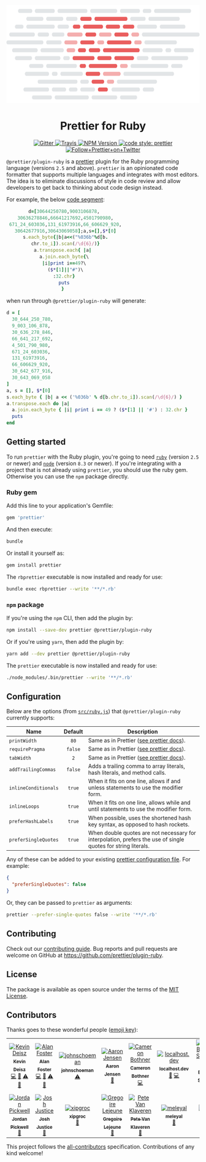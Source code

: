 <div align="center">
  <img alt="Prettier Ruby" height="256px" src="./docs/logo.png">
</div>

<h1 align="center">Prettier for Ruby</h1>

<p align="center">
  <a href="https://gitter.im/jlongster/prettier">
    <img alt="Gitter" src="https://img.shields.io/gitter/room/jlongster/prettier.svg?style=flat-square">
  </a>
  <a href="https://travis-ci.org/prettier/plugin-ruby">
    <img alt="Travis" src="https://img.shields.io/travis/prettier/plugin-ruby/master.svg?style=flat-square">
  </a>
  <a href="https://www.npmjs.com/package/@prettier/plugin-ruby">
    <img alt="NPM Version" src="https://img.shields.io/npm/v/@prettier/plugin-ruby.svg?style=flat-square">
  </a>
  <a href="#badge">
    <img alt="code style: prettier" src="https://img.shields.io/badge/code_style-prettier-ff69b4.svg?style=flat-square">
  </a>
  <a href="https://twitter.com/PrettierCode">
    <img alt="Follow+Prettier+on+Twitter" src="https://img.shields.io/twitter/follow/prettiercode.svg?label=follow+prettier&style=flat-square">
  </a>
</p>

`@prettier/plugin-ruby` is a [prettier](https://prettier.io/) plugin for the Ruby programming language (versions `2.5` and above). `prettier` is an opinionated code formatter that supports multiple languages and integrates with most editors. The idea is to eliminate discussions of style in code review and allow developers to get back to thinking about code design instead.

For example, the below [code segment](http://www.rubyinside.com/advent2006/4-ruby-obfuscation.html):

<!-- prettier-ignore -->
```ruby
        d=[30644250780,9003106878,
    30636278846,66641217692,4501790980,
 671_24_603036,131_61973916,66_606629_920,
   30642677916,30643069058];a,s=[],$*[0]
      s.each_byte{|b|a<<("%036b"%d[b.
         chr.to_i]).scan(/\d{6}/)}
          a.transpose.each{ |a|
            a.join.each_byte{\
             |i|print i==49?\
               ($*[1]||"#")\
                 :32.chr}
                   puts
                    }
```

when run through `@prettier/plugin-ruby` will generate:

```ruby
d = [
  30_644_250_780,
  9_003_106_878,
  30_636_278_846,
  66_641_217_692,
  4_501_790_980,
  671_24_603036,
  131_61973916,
  66_606629_920,
  30_642_677_916,
  30_643_069_058
]
a, s = [], $*[0]
s.each_byte { |b| a << ('%036b' % d[b.chr.to_i]).scan(/\d{6}/) }
a.transpose.each do |a|
  a.join.each_byte { |i| print i == 49 ? ($*[1] || '#') : 32.chr }
  puts
end
```

## Getting started

To run `prettier` with the Ruby plugin, you're going to need [`ruby`](https://www.ruby-lang.org/en/documentation/installation/) (version `2.5` or newer) and [`node`](https://nodejs.org/en/download/) (version `8.3` or newer). If you're integrating with a project that is not already using `prettier`, you should use the ruby gem. Otherwise you can use the `npm` package directly.

### Ruby gem

Add this line to your application's Gemfile:

```ruby
gem 'prettier'
```

And then execute:

```bash
bundle
```

Or install it yourself as:

```bash
gem install prettier
```

The `rbprettier` executable is now installed and ready for use:

```bash
bundle exec rbprettier --write '**/*.rb'
```

### `npm` package

If you're using the `npm` CLI, then add the plugin by:

```bash
npm install --save-dev prettier @prettier/plugin-ruby
```

Or if you're using `yarn`, then add the plugin by:

```bash
yarn add --dev prettier @prettier/plugin-ruby
```

The `prettier` executable is now installed and ready for use:

```bash
./node_modules/.bin/prettier --write '**/*.rb'
```

## Configuration

Below are the options (from [`src/ruby.js`](src/ruby.js)) that `@prettier/plugin-ruby` currently supports:

| Name                 | Default | Description                                                                                                   |
| -------------------- | :-----: | ------------------------------------------------------------------------------------------------------------- |
| `printWidth`         |  `80`   | Same as in Prettier ([see prettier docs](https://prettier.io/docs/en/options.html#print-width)).              |
| `requirePragma`      | `false` | Same as in Prettier ([see prettier docs](https://prettier.io/docs/en/options.html#require-pragma)).           |
| `tabWidth`           |   `2`   | Same as in Prettier ([see prettier docs](https://prettier.io/docs/en/options.html#tab-width)).                |
| `addTrailingCommas`  | `false` | Adds a trailing comma to array literals, hash literals, and method calls.                                     |
| `inlineConditionals` | `true`  | When it fits on one line, allows if and unless statements to use the modifier form.                           |
| `inlineLoops`        | `true`  | When it fits on one line, allows while and until statements to use the modifier form.                         |
| `preferHashLabels`   | `true`  | When possible, uses the shortened hash key syntax, as opposed to hash rockets.                                |
| `preferSingleQuotes` | `true`  | When double quotes are not necessary for interpolation, prefers the use of single quotes for string literals. |

Any of these can be added to your existing [prettier configuration
file](https://prettier.io/docs/en/configuration.html). For example:

```json
{
  "preferSingleQuotes": false
}
```

Or, they can be passed to `prettier` as arguments:

```bash
prettier --prefer-single-quotes false --write '**/*.rb'
```

## Contributing

Check out our [contributing guide](CONTRIBUTING.md). Bug reports and pull requests are welcome on GitHub at https://github.com/prettier/plugin-ruby.

## License

The package is available as open source under the terms of the [MIT License](https://opensource.org/licenses/MIT).

## Contributors

Thanks goes to these wonderful people ([emoji key](https://allcontributors.org/docs/en/emoji-key)):

<!-- ALL-CONTRIBUTORS-LIST:START - Do not remove or modify this section -->
<!-- prettier-ignore -->
<table>
  <tr>
    <td align="center"><a href="https://kevindeisz.com"><img src="https://avatars2.githubusercontent.com/u/5093358?v=4" width="100px;" alt="Kevin Deisz"/><br /><sub><b>Kevin Deisz</b></sub></a><br /><a href="https://github.com/kddeisz/plugin-ruby/commits?author=kddeisz" title="Code">💻</a> <a href="https://github.com/kddeisz/plugin-ruby/commits?author=kddeisz" title="Documentation">📖</a> <a href="https://github.com/kddeisz/plugin-ruby/commits?author=kddeisz" title="Tests">⚠️</a> <a href="https://github.com/kddeisz/plugin-ruby/issues?q=author%3Akddeisz" title="Bug reports">🐛</a></td>
    <td align="center"><a href="https://www.alanfoster.me/"><img src="https://avatars2.githubusercontent.com/u/1271782?v=4" width="100px;" alt="Alan Foster"/><br /><sub><b>Alan Foster</b></sub></a><br /><a href="https://github.com/kddeisz/plugin-ruby/commits?author=AlanFoster" title="Code">💻</a> <a href="https://github.com/kddeisz/plugin-ruby/commits?author=AlanFoster" title="Documentation">📖</a> <a href="https://github.com/kddeisz/plugin-ruby/commits?author=AlanFoster" title="Tests">⚠️</a> <a href="https://github.com/kddeisz/plugin-ruby/issues?q=author%3AAlanFoster" title="Bug reports">🐛</a></td>
    <td align="center"><a href="https://github.com/johnschoeman"><img src="https://avatars0.githubusercontent.com/u/16049495?v=4" width="100px;" alt="johnschoeman"/><br /><sub><b>johnschoeman</b></sub></a><br /><a href="https://github.com/kddeisz/plugin-ruby/commits?author=johnschoeman" title="Tests">⚠️</a></td>
    <td align="center"><a href="https://twitter.com/aaronjensen"><img src="https://avatars3.githubusercontent.com/u/8588?v=4" width="100px;" alt="Aaron Jensen"/><br /><sub><b>Aaron Jensen</b></sub></a><br /><a href="https://github.com/kddeisz/plugin-ruby/commits?author=aaronjensen" title="Documentation">📖</a></td>
    <td align="center"><a href="http://cameronbothner.com"><img src="https://avatars1.githubusercontent.com/u/4642599?v=4" width="100px;" alt="Cameron Bothner"/><br /><sub><b>Cameron Bothner</b></sub></a><br /><a href="https://github.com/kddeisz/plugin-ruby/commits?author=cbothner" title="Code">💻</a></td>
    <td align="center"><a href="https://localhost.dev"><img src="https://avatars3.githubusercontent.com/u/47308085?v=4" width="100px;" alt="localhost.dev"/><br /><sub><b>localhost.dev</b></sub></a><br /><a href="https://github.com/kddeisz/plugin-ruby/issues?q=author%3Alocalhostdotdev" title="Bug reports">🐛</a> <a href="https://github.com/kddeisz/plugin-ruby/commits?author=localhostdotdev" title="Code">💻</a></td>
    <td align="center"><a href="https://deecewan.github.io"><img src="https://avatars0.githubusercontent.com/u/4755785?v=4" width="100px;" alt="David Buchan-Swanson"/><br /><sub><b>David Buchan-Swanson</b></sub></a><br /><a href="https://github.com/kddeisz/plugin-ruby/issues?q=author%3Adeecewan" title="Bug reports">🐛</a> <a href="https://github.com/kddeisz/plugin-ruby/commits?author=deecewan" title="Code">💻</a></td>
  </tr>
  <tr>
    <td align="center"><a href="https://github.com/jpickwell"><img src="https://avatars1.githubusercontent.com/u/4682321?v=4" width="100px;" alt="Jordan Pickwell"/><br /><sub><b>Jordan Pickwell</b></sub></a><br /><a href="https://github.com/kddeisz/plugin-ruby/issues?q=author%3Ajpickwell" title="Bug reports">🐛</a></td>
    <td align="center"><a href="http://codingitwrong.com"><img src="https://avatars0.githubusercontent.com/u/15832198?v=4" width="100px;" alt="Josh Justice"/><br /><sub><b>Josh Justice</b></sub></a><br /><a href="https://github.com/kddeisz/plugin-ruby/issues?q=author%3ACodingItWrong" title="Bug reports">🐛</a></td>
    <td align="center"><a href="https://github.com/xipgroc"><img src="https://avatars0.githubusercontent.com/u/28561131?v=4" width="100px;" alt="xipgroc"/><br /><sub><b>xipgroc</b></sub></a><br /><a href="https://github.com/kddeisz/plugin-ruby/issues?q=author%3Axipgroc" title="Bug reports">🐛</a></td>
    <td align="center"><a href="http://lejeun.es"><img src="https://avatars1.githubusercontent.com/u/15168?v=4" width="100px;" alt="Gregoire Lejeune"/><br /><sub><b>Gregoire Lejeune</b></sub></a><br /><a href="https://github.com/kddeisz/plugin-ruby/issues?q=author%3Aglejeune" title="Bug reports">🐛</a></td>
    <td align="center"><a href="https://github.com/petevk"><img src="https://avatars3.githubusercontent.com/u/5108627?v=4" width="100px;" alt="Pete Van Klaveren"/><br /><sub><b>Pete Van Klaveren</b></sub></a><br /><a href="https://github.com/kddeisz/plugin-ruby/issues?q=author%3Apetevk" title="Bug reports">🐛</a></td>
    <td align="center"><a href="https://github.com/meleyal"><img src="https://avatars3.githubusercontent.com/u/15045?v=4" width="100px;" alt="meleyal"/><br /><sub><b>meleyal</b></sub></a><br /><a href="https://github.com/kddeisz/plugin-ruby/commits?author=meleyal" title="Documentation">📖</a></td>
    <td align="center"><a href="https://lip.is"><img src="https://avatars1.githubusercontent.com/u/125676?v=4" width="100px;" alt="Lipis"/><br /><sub><b>Lipis</b></sub></a><br /><a href="https://github.com/kddeisz/plugin-ruby/commits?author=lipis" title="Documentation">📖</a></td>
  </tr>
</table>

<!-- ALL-CONTRIBUTORS-LIST:END -->

This project follows the [all-contributors](https://github.com/all-contributors/all-contributors) specification. Contributions of any kind welcome!
